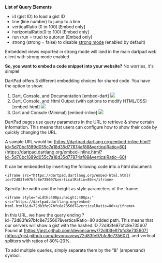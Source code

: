 **List of Query Elements**

* id (gist ID) to load a gist ID
* line (line number) to jump to a line
* verticalRatio (0 to 100) [Embed only]  
* horizontalRatio(0 to 100) [Embed only]
* run (run = true) to autorun [Embed only]
* strong (strong = false) to disable [strong mode][strong_mode] (enabled by default)

[strong_mode]: https://github.com/dart-lang/dev_compiler/blob/master/STRONG_MODE.md

Embedded views exported in strong mode will land in the main dartpad web client with strong mode enabled.

**So, you want to embed a code snippet into your website?**
No worries, it's simple! 

DartPad offers 3 different embedding choices for shared code. You have the option to show:

1. Dart, Console, and Documentation [embed-dart]
![](https://github.com/dart-lang/dart-pad/blob/master/doc/images/embed-dart.png)
2. Dart, Console, and Html Output (with options to modify HTML/CSS) [embed-html]
![](https://github.com/dart-lang/dart-pad/blob/master/doc/images/embed-html.png)
3. Dart and Console (Minimal) [embed-inline]
![](https://github.com/dart-lang/dart-pad/blob/master/doc/images/embed-inline.png)

DartPad pages use query parameters in the URL to retrieve & show certain information.
This means that users can configure how to show their code by quickly changing the URL.

A sample URL would be 
[https://dartpad.dartlang.org/embed-inline.html?id=5d70bc1889d055c7a18d35d77874af88&verticalRatio=60](https://dartpad.dartlang.org/embed-inline.html?id=5d70bc1889d055c7a18d35d77874af88&verticalRatio=60)

It can be embedded by inserting the following code into a html document:
    
    <iframe src="https://dartpad.dartlang.org/embed-html.html?id=72d83fe97bfc8e735607&verticalRatio=80></iframe>

Specify the width and the height as style parameters of the iframe:
    
    <iframe style="width:400px;height:400px;" src="https://dartpad.dartlang.org/embed-html.html&id=72d83fe97bfc8e735607&verticalRatio=80></iframe>

In this URL, we have the query ending
?id=72d83fe97bfc8e735607&verticalRatio=80 added path.
This means that our servers will show a gist with the hashed ID 72d83fe97bfc8e735607
Found at [https://gist.github.com/devoncarew/72d83fe97bfc8e735607](https://gist.github.com/devoncarew/72d83fe97bfc8e735607), and vertical splitters with ratios of 80%:20%.

To add multiple queries, simply separate them by the "&" (ampersand) symbol.
